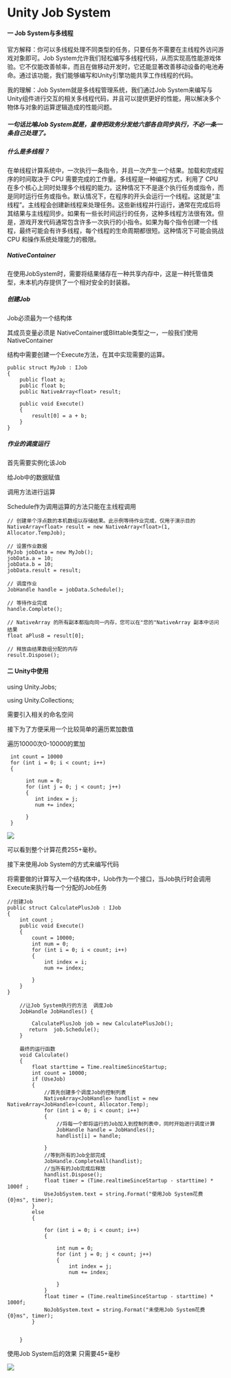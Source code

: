 # Unity Job System



#### 一  Job System与多线程

官方解释：你可以多线程处理不同类型的任务，只要任务不需要在主线程外访问游戏对象即可。Job System允许我们轻松编写多线程代码，从而实现高性能游戏体验。它不仅能改善帧率，而且在做移动开发时，它还能显著改善移动设备的电池寿命。通过该功能，我们能够编写和Unity引擎功能共享工作线程的代码。

我的理解：Job System就是多线程管理系统，我们通过Job System来编写与Unity组件进行交互的相关多线程代码，并且可以提供更好的性能，用以解决多个物体与对象的运算逻辑造成的性能问题。



##### 一句话比喻Job System就是，皇帝把政务分发给六部各自同步执行，不必一条一条自己处理了。



##### 什么是多线程？

在单线程计算系统中，一次执行一条指令，并且一次产生一个结果。加载和完成程序的时间取决于 CPU 需要完成的工作量。多线程是一种编程方式，利用了 CPU 在多个核心上同时处理多个线程的能力。这种情况下不是逐个执行任务或指令，而是同时运行任务或指令。默认情况下，在程序的开头会运行一个线程。这就是“主线程”。主线程会创建新线程来处理任务。这些新线程并行运行，通常在完成后将其结果与主线程同步。如果有一些长时间运行的任务，这种多线程方法很有效。但是，游戏开发代码通常包含许多一次执行的小指令。如果为每个指令创建一个线程，最终可能会有许多线程，每个线程的生命周期都很短。这种情况下可能会挑战 CPU 和操作系统处理能力的极限。



##### NativeContainer

在使用JobSystem时，需要将结果储存在一种共享内存中，这是一种托管值类型，未本机内存提供了一个相对安全的封装器。



##### 创建Job

Job必须最为一个结构体

其成员变量必须是 NativeContainer或Blittable类型之一，一般我们使用NativeContainer

结构中需要创建一个Execute方法，在其中实现需要的运算。

```
public struct MyJob : IJob
{
    public float a;
    public float b;
    public NativeArray<float> result;

    public void Execute()
    {
        result[0] = a + b;
    }
}
```



##### 作业的调度运行

首先需要实例化该Job

给Job中的数据赋值

调用方法进行运算

Schedule作为调用运算的方法只能在主线程调用

```
// 创建单个浮点数的本机数组以存储结果。此示例等待作业完成，仅用于演示目的
NativeArray<float> result = new NativeArray<float>(1, Allocator.TempJob);

// 设置作业数据
MyJob jobData = new MyJob();
jobData.a = 10;
jobData.b = 10;
jobData.result = result;

// 调度作业
JobHandle handle = jobData.Schedule();

// 等待作业完成
handle.Complete();

// NativeArray 的所有副本都指向同一内存，您可以在"您的"NativeArray 副本中访问结果
float aPlusB = result[0];

// 释放由结果数组分配的内存
result.Dispose();
```



#### 二 Unity中使用

using Unity.Jobs;  

using Unity.Collections; 

需要引入相关的命名空间



接下为了方便采用一个比较简单的遍历累加数值

遍历10000次0-10000的累加

```
 int count = 10000
 for (int i = 0; i < count; i++)
 {
               
      int num = 0;
      for (int j = 0; j < count; j++)
      {
         int index = j;
         num += index;

      }
 }
```
![](https://github.com/410645092/huacheng.github.io/blob/master/images/NoJob.png?raw=true)


可以看到整个计算花费255+毫秒。



接下来使用Job System的方式来编写代码

将需要做的计算写入一个结构体中，IJob作为一个接口，当Job执行时会调用Execute来执行每一个分配的Job任务



```
//创建Job
public struct CalculatePlusJob : IJob
{
    int count ;
    public void Execute()
    {
        count = 10000;
        int num = 0;
        for (int i = 0; i < count; i++)
        {
            int index = i;
            num += index;

        }
    }
}
```

```
    //让Job System执行的方法  调度Job
    JobHandle JobHandles() {

        CalculatePlusJob job = new CalculatePlusJob();
       return  job.Schedule();
    }
```

```
	最终的运行函数
	void Calculate()
    {
        float starttime = Time.realtimeSinceStartup;
        int count = 10000;
        if (UseJob)
        {  
        	//首先创建多个调度Job的控制列表
            NativeArray<JobHandle> handlist = new NativeArray<JobHandle>(count, Allocator.Temp);
            for (int i = 0; i < count; i++)
            {
            	//将每一个即将运行的Job加入到控制列表中，同时开始进行调度计算
                JobHandle handle = JobHandles();
                handlist[i] = handle;

            }
            //等到所有的Job全部完成
            JobHandle.CompleteAll(handlist);
            //当所有的Job完成后释放
            handlist.Dispose();
            float timer = (Time.realtimeSinceStartup - starttime) * 1000f ;
            UseJobSystem.text = string.Format("使用Job System花费{0}ms", timer);
        }
        else
        {
         
            for (int i = 0; i < count; i++)
            {
               
                int num = 0;
                for (int j = 0; j < count; j++)
                {
                    int index = j;
                    num += index;

                }
            }
            float timer = (Time.realtimeSinceStartup - starttime) * 1000f;
            NoJobSystem.text = string.Format("未使用Job System花费{0}ms", timer);
        }

       
    }
```

使用Job System后的效果 只需要45+毫秒

![](https://github.com/410645092/huacheng.github.io/blob/master/images/UseJob.png?raw=true)
